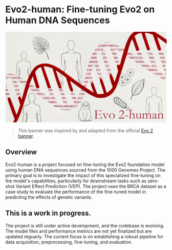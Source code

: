 # Evo2-human: Fine-tuning Evo2 on Human DNA Sequences

![Evo 2-human](Evo2-human.png)

> This banner was inspired by and adapted from the official [Evo 2 banner](github.com/ArcInstitute/evo2).

## Overview
Evo2-human is a project focused on fine-tuning the Evo2 foundation model using human DNA sequences sourced from the 1000 Genomes Project. The primary goal is to investigate the impact of this specialized fine-tuning on the model's capabilities, particularly for downstream tasks such as zero-shot Variant Effect Prediction (VEP). The project uses the BRCA dataset as a case study to evaluate the performance of the fine-tuned model in predicting the effects of genetic variants.

## This is a work in progress.
The project is still under active development, and the codebase is evolving. The model files and performance metrics are not yet finalized but are updated reguarly. The current focus is on establishing a robust pipeline for data acquisition, preprocessing, fine-tuning, and evaluation.
